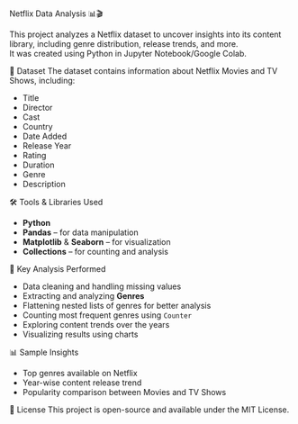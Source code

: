 Netflix Data Analysis 📊🎬

This project analyzes a Netflix dataset to uncover insights into its content library, including genre distribution, release trends, and more.  
It was created using Python in Jupyter Notebook/Google Colab.

📁 Dataset
The dataset contains information about Netflix Movies and TV Shows, including:
- Title
- Director
- Cast
- Country
- Date Added
- Release Year
- Rating
- Duration
- Genre
- Description

🛠 Tools & Libraries Used
- **Python**
- **Pandas** – for data manipulation
- **Matplotlib** & **Seaborn** – for visualization
- **Collections** – for counting and analysis

 📌 Key Analysis Performed
- Data cleaning and handling missing values
- Extracting and analyzing **Genres**
- Flattening nested lists of genres for better analysis
- Counting most frequent genres using `Counter`
- Exploring content trends over the years
- Visualizing results using charts

📊 Sample Insights
- Top genres available on Netflix
- Year-wise content release trend
- Popularity comparison between Movies and TV Shows

📜 License
This project is open-source and available under the MIT License.
